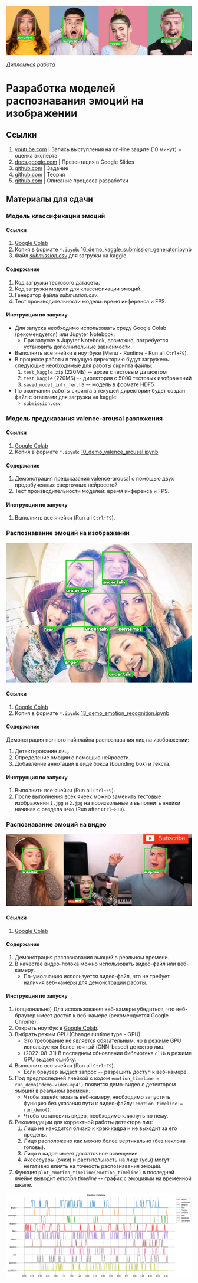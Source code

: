 ![hero](images/hero.png)

*Дипломная работа*

# Разработка моделей распознавания эмоций на изображении

## Ссылки

1. [youtube.com](https://youtu.be/PNzgEXyk66s) | Запись выступления на on-line защите (10 минут) + оценка эксперта
1. [docs.google.com](https://docs.google.com/presentation/d/1NhPAmC92J0V7qJkXm4G2BLtpCZlzJ7NkgOobYGHFN4I/edit?usp=sharing) | Презентация в Google Slides
1. [github.com](https://github.com/d-01/graduate-2021-dec/wiki/Задание) | Задание
1. [github.com](https://github.com/d-01/graduate-2021-dec/wiki/Теория) | Теория
1. [github.com](https://github.com/d-01/graduate-2021-dec/wiki/Описание-процесса-разработки) | Описание процесса разработки

## Материалы для сдачи

### Модель классификации эмоций

#### Ссылки

1. [Google Colab](https://colab.research.google.com/drive/1N3IJFWkODZLT2IlFsbd75Z9SKlCBCApk?usp=sharing)
1. Копия в формате `*.ipynb`: [16_demo_kaggle_submission_generator.ipynb](16_demo_kaggle_submission_generator.ipynb)
1. Файл [*submission.csv*](submission.csv) для загрузки на kaggle.

#### Содержание

1. Код загрузки тестового датасета.
1. Код загрузки модели для классификации эмоций.
1. Генератор файла *submission.csv*.
1. Тест производительности модели: время инференса и FPS.

#### Инструкция по запуску

* Для запуска необходимо использовать среду Google Colab (рекомендуется) или Jupyter Notebook.
  * При запуске в Jupyter Notebook, возможно, потребуется установить дополнительные зависимости.
* Выполнить все ячейки в ноутбуке (Menu - Runtime - Run all `Ctrl+F9`).
* В процессе работы в текущую директорию будут загружены следующие необходимые для работы скрипта файлы:
  1. `test_kaggle.zip` (220МБ) -- архив с тестовым датасетом
  1. `test_kaggle` (220МБ) -- директория с 5000 тестовых изображений
  1. `saved_model_infr_fer.h5` -- модель в формате HDF5
* По окончании работы скрипта в текущей директории будет создан файл с ответами для загрузки на kaggle:
  * `submission.csv`

### Модель предсказания valence-arousal разложения

#### Ссылки

1. [Google Colab](https://colab.research.google.com/drive/1ibta6cfO7qeVkVUJtbwR_Fn-usF5x-2L?usp=sharing)
1. Копия в формате `*.ipynb`: [10_demo_valence_arousal.ipynb](10_demo_valence_arousal.ipynb)

#### Содержание

1. Демонстрация предсказания valence-arousal с помощью двух предобученных сверточных нейросетей.
1. Тест производительности моделей: время инференса и FPS.

#### Инструкция по запуску

1. Выполнить все ячейки (Run all `Ctrl+F9`).

### Распознавание эмоций на изображении

![image-emotion-detection](images/image-emotion-detection.jpg)

#### Ссылки

1. [Google Colab](https://colab.research.google.com/drive/1qmD_fJc9KL2pjmWScqWc8aJoXqBiCeFU?usp=sharing)
1. Копия в формате `*.ipynb`: [13_demo_emotion_recognition.ipynb](13_demo_emotion_recognition.ipynb)

#### Содержание

Демонстрация полного пайплайна распознавания лиц на изображении:

1. Детектирование лиц.
1. Определение эмоции с помощью нейросети.
1. Добавление аннотаций в виде бокса (bounding box) и текста.

#### Инструкция по запуску

1. Выполнить все ячейки (Run all `Ctrl+F9`).
1. После выполнения всех ячеек можно заменить тестовые изображения `1.jpg` и `2.jpg` на произвольные и выполнить ячейки начиная с раздела `Demo` (Run after `Ctrl+F10`).

### Распознавание эмоций на видео

![thumb-3](images/thumb-3.jpg)

#### Ссылки

1. [Google Colab](https://colab.research.google.com/drive/1eoZHZqYJiMV266zEfJ3Vb3EEXQ6xDh0A?usp=sharing)

#### Содержание

1. Демонстрация распознавания эмоций в реальном времени.
2. В качестве видео-потока можно использовать видео-файл или веб-камеру.
   * По-умолчанию используется видео-файл, что не требует наличия веб-камеры для демонстрации работы.

#### Инструкция по запуску

1. (опционально) Для использования веб-камеры убедиться, что веб-браузер имеет доступ к веб-камере (рекомендуется Google Chrome).
1. Открыть ноутбук в [Google Colab](https://colab.research.google.com/drive/1eoZHZqYJiMV266zEfJ3Vb3EEXQ6xDh0A?usp=sharing).
1. Выбрать режим GPU (Change runtime type - GPU).
   * Это требование не является обязательным, но в режиме GPU используется более точный (CNN-based) детектор лиц.
   * (2022-08-31) В последнем обновлении библиотека `dlib` в режиме GPU выдает ошибку.
1. Выполнить все ячейки (Run all `Ctrl+F9`).
   * Если браузер выдаст запрос -- разрешить доступ к веб-камере.
1. Под предпоследней ячейкой с кодом `emotion_timeline = run_demo('demo-video.mp4')` появится демо-видео с детектором эмоций в реальном времени.
   * Чтобы задействовать веб-камеру, необходимо запустить функцию без указания пути к видео-файлу: `emotion_timeline = run_demo()`.
   * Чтобы остановить видео, необходимо кликнуть по нему.
1. Рекомендации для корректной работы детектора лиц:
   1. Лицо не находится близко к краю кадра и не выходит за его пределы.
   1. Лицо расположено как можно более вертикально (без наклона головы).
   1. Лицо в кадре имеет достаточное освещение.
   1. Аксессуары (очки) и растительность на лице (усы) могут негативно влиять на точность распознавания эмоций.
1. Функция `plot_emotion_timeline(emotion_timeline)` в последней ячейке выводит *emotion timeline* -- график с эмоциями на временной шкале.

![emotion-timeline](images/emotion-timeline.png)



